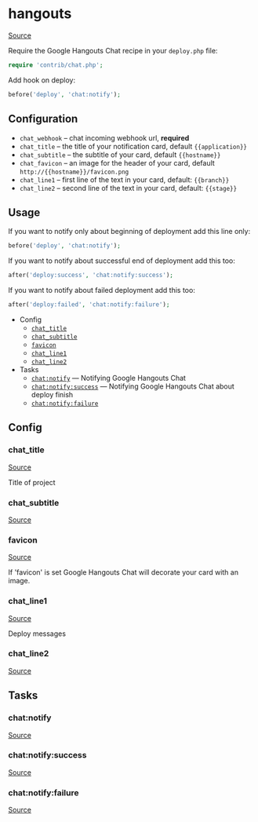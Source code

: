 <!-- DO NOT EDIT THIS FILE! -->
<!-- Instead edit contrib/hangouts.php -->
<!-- Then run bin/docgen -->

# hangouts

[Source](/contrib/hangouts.php)


Require the Google Hangouts Chat recipe in your `deploy.php` file:

```php
require 'contrib/chat.php';
```

Add hook on deploy:

```php
before('deploy', 'chat:notify');
```

## Configuration

- `chat_webhook` – chat incoming webhook url, **required**
- `chat_title` – the title of your notification card, default `{{application}}`
- `chat_subtitle` – the subtitle of your card, default `{{hostname}}`
- `chat_favicon` – an image for the header of your card, default `http://{{hostname}}/favicon.png`
- `chat_line1` – first line of the text in your card, default: `{{branch}}`
- `chat_line2` – second line of the text in your card, default: `{{stage}}`

## Usage

If you want to notify only about beginning of deployment add this line only:

```php
before('deploy', 'chat:notify');
```

If you want to notify about successful end of deployment add this too:

```php
after('deploy:success', 'chat:notify:success');
```

If you want to notify about failed deployment add this too:

```php
after('deploy:failed', 'chat:notify:failure');
```



* Config
  * [`chat_title`](#chat_title)
  * [`chat_subtitle`](#chat_subtitle)
  * [`favicon`](#favicon)
  * [`chat_line1`](#chat_line1)
  * [`chat_line2`](#chat_line2)
* Tasks
  * [`chat:notify`](#chatnotify) — Notifying Google Hangouts Chat
  * [`chat:notify:success`](#chatnotifysuccess) — Notifying Google Hangouts Chat about deploy finish
  * [`chat:notify:failure`](#chatnotifyfailure)

## Config
### chat_title
[Source](https://github.com/deployphp/deployer/search?q=%22chat_title%22+in%3Afile+language%3Aphp+path%3Acontrib+filename%3Ahangouts.php)

Title of project

### chat_subtitle
[Source](https://github.com/deployphp/deployer/search?q=%22chat_subtitle%22+in%3Afile+language%3Aphp+path%3Acontrib+filename%3Ahangouts.php)



### favicon
[Source](https://github.com/deployphp/deployer/search?q=%22favicon%22+in%3Afile+language%3Aphp+path%3Acontrib+filename%3Ahangouts.php)

If 'favicon' is set Google Hangouts Chat will decorate your card with an image.

### chat_line1
[Source](https://github.com/deployphp/deployer/search?q=%22chat_line1%22+in%3Afile+language%3Aphp+path%3Acontrib+filename%3Ahangouts.php)

Deploy messages

### chat_line2
[Source](https://github.com/deployphp/deployer/search?q=%22chat_line2%22+in%3Afile+language%3Aphp+path%3Acontrib+filename%3Ahangouts.php)




## Tasks
### chat:notify
[Source](https://github.com/deployphp/deployer/search?q=%22chat%3Anotify%22+in%3Afile+language%3Aphp+path%3Acontrib+filename%3Ahangouts.php)



### chat:notify:success
[Source](https://github.com/deployphp/deployer/search?q=%22chat%3Anotify%3Asuccess%22+in%3Afile+language%3Aphp+path%3Acontrib+filename%3Ahangouts.php)



### chat:notify:failure
[Source](https://github.com/deployphp/deployer/search?q=%22chat%3Anotify%3Afailure%22+in%3Afile+language%3Aphp+path%3Acontrib+filename%3Ahangouts.php)



